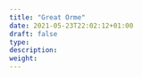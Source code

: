 ```yaml
---
title: "Great Orme"
date: 2021-05-23T22:02:12+01:00
draft: false
type: 
description:
weight:
---
```


